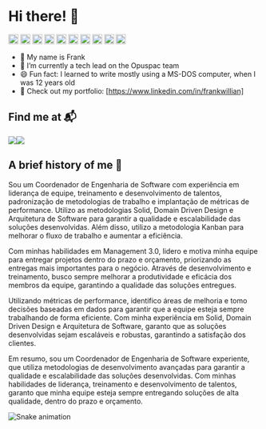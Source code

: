 # Hi there! 👻
<img src="https://cdn.jsdelivr.net/gh/devicons/devicon/icons/python/python-original.svg" height=20px/> <img src="https://cdn.jsdelivr.net/gh/devicons/devicon/icons/django/django-plain.svg" height=20px/>
 <img src="https://cdn.jsdelivr.net/gh/devicons/devicon/icons/csharp/csharp-original.svg" height=20px/> <img src="https://cdn.jsdelivr.net/gh/devicons/devicon/icons/dotnetcore/dotnetcore-original.svg" height=20px/> <img src="https://cdn.jsdelivr.net/gh/devicons/devicon/icons/microsoftsqlserver/microsoftsqlserver-plain.svg" height=20px/> <img src="https://cdn.jsdelivr.net/gh/devicons/devicon/icons/postgresql/postgresql-plain.svg" height=20px/>
<img src="https://cdn.jsdelivr.net/gh/devicons/devicon/icons/mysql/mysql-original.svg" height=20px/> <img src="https://cdn.jsdelivr.net/gh/devicons/devicon/icons/html5/html5-original.svg" height=20px/> <img src="https://cdn.jsdelivr.net/gh/devicons/devicon/icons/css3/css3-original.svg" height=20px/> <img src="https://cdn.jsdelivr.net/gh/devicons/devicon/icons/javascript/javascript-original.svg" height=20px/>

- 👋 My name is Frank
- 🌱 I’m currently a tech lead on the Opuspac team 
- 😄 Fun fact: I learned to write mostly using a MS-DOS computer, when I was 12 years old
- 🔭 Check out my portfolio: [https://www.linkedin.com/in/frankwillian]

## Find me at 📬
 
<div> 
  <a href="https://www.linkedin.com/in/frankwillian/" target="_blank"><img src="https://img.shields.io/badge/-LinkedIn-%230077B5?style=for-the-badge&logo=linkedin&logoColor=white" target="_blank"><img src="https://img.shields.io/badge/Kaggle-20BEFF?style=for-the-badge&logo=Kaggle&logoColor=white" /></a><a href="mailto:frank19valentim@gmail.com" target="_blank"></a> 
</div>

## A brief history of me 📖

Sou um Coordenador de Engenharia de Software com experiência em liderança de equipe, treinamento e desenvolvimento de talentos, padronização de metodologias de trabalho e implantação de métricas de performance. Utilizo as metodologias Solid, Domain Driven Design e Arquitetura de Software para garantir a qualidade e escalabilidade das soluções desenvolvidas. Além disso, utilizo a metodologia Kanban para melhorar o fluxo de trabalho e aumentar a eficiência.

Com minhas habilidades em Management 3.0, lidero e motiva minha equipe para entregar projetos dentro do prazo e orçamento, priorizando as entregas mais importantes para o negócio. Através de desenvolvimento e treinamento, busco sempre melhorar a produtividade e eficácia dos membros da equipe, garantindo a qualidade das soluções entregues.

Utilizando métricas de performance, identifico áreas de melhoria e tomo decisões baseadas em dados para garantir que a equipe esteja sempre trabalhando de forma eficiente. Com minha experiência em Solid, Domain Driven Design e Arquitetura de Software, garanto que as soluções desenvolvidas sejam escaláveis e robustas, garantindo a satisfação dos clientes.

Em resumo, sou um Coordenador de Engenharia de Software experiente, que utiliza metodologias de desenvolvimento avançadas para garantir a qualidade e escalabilidade das soluções desenvolvidas. Com minhas habilidades de liderança, treinamento e desenvolvimento de talentos, garanto que minha equipe esteja sempre entregando soluções de alta qualidade, dentro do prazo e orçamento.

![Snake animation](https://github.com/thaifurforo/thaifurforo/blob/output/github-contribution-grid-snake.svg)
